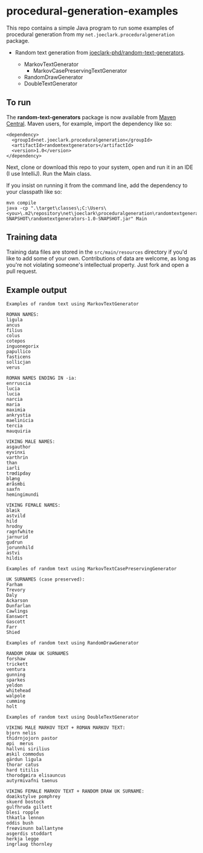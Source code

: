 # procedural-generation-examples

This repo contains a simple Java program to run some examples of procedural generation from my `net.joeclark.proceduralgeneration` package.

- Random text generation from [joeclark-phd/random-text-generators](https://github.com/joeclark-phd/random-text-generators).  

  - MarkovTextGenerator
    - MarkovCasePreservingTextGenerator
  - RandomDrawGenerator
  - DoubleTextGenerator


## To run
The **random-text-generators** package is now available from [Maven Central](https://search.maven.org/search?q=g:%22net.joeclark.proceduralgeneration%22%20AND%20a:%22randomtextgenerators%22).  Maven users, for example, import the dependency like so:

    <dependency>
      <groupId>net.joeclark.proceduralgeneration</groupId>
      <artifactId>randomtextgenerators</artifactId>
      <version>1.0</version>
    </dependency>

Next, clone or download this repo to your system, open and run it in an IDE (I use IntelliJ).  Run the Main class.

If you insist on running it from the command line, add the dependency to your classpath like so:

    mvn compile
    java -cp ".\target\classes\;C:\Users\<you>\.m2\repository\net\joeclark\proceduralgeneration\randomtextgenerators\1.0-SNAPSHOT\randomtextgenerators-1.0-SNAPSHOT.jar" Main

## Training data
Training data files are stored in the `src/main/resources` directory if you'd like to add some of your own.  Contributions of data are welcome, as long as you're not violating someone's intellectual property.  Just fork and open a pull request.

## Example output

    Examples of random text using MarkovTextGenerator
    
    ROMAN NAMES:
    ligula
    ancus
    filius
    colus
    cotepos
    inguonegorix
    papullico
    fasticens
    sollicjan
    verus
    
    ROMAN NAMES ENDING IN -ia:
    enrruscia
    lucia
    lucia
    narcia
    maria
    maximia
    ankrystia
    maelinicia
    tercia
    mauquiria
    
    VIKING MALE NAMES:
    asgauthor
    eyvinxi
    varthrin
    than
    iarli
    trœdipday
    blæng
    æråsmbi
    saxfn
    hemingimundi
    
    VIKING FEMALE NAMES:
    blæik
    astvild
    hild
    hrodny
    ragnfwhite
    jarnurid
    gudrun
    jorunnhild
    astvi
    hildis
    
    Examples of random text using MarkovTextCasePreservingGenerator
    
    UK SURNAMES (case preserved):
    Farham
    Trevory
    Daly
    Ackarson
    Dunfarlan
    Cawlings
    Eanswort
    Gascott
    Farr
    Shied

    Examples of random text using RandomDrawGenerator
    
    RANDOM DRAW UK SURNAMES
    forshaw
    trickett
    ventura
    gunning
    sparkes
    yeldon
    whitehead
    walpole
    cumming
    holt
    
    Examples of random text using DoubleTextGenerator
    
    VIKING MALE MARKOV TEXT + ROMAN MARKOV TEXT:
    bjorn nelis
    thidrnjojorn pastor
    øpi  merus
    hallvni sirilius
    æskil commodus
    gärdun ligula
    thorar catus
    hard titilis
    thorodgæira elisauncus
    autyrmivafni taenus
    
    VIKING FEMALE MARKOV TEXT + RANDOM DRAW UK SURNAME:
    doæikstylve pomphrey
    skuerd bostock
    gulfhruda gillett
    blesi ropple
    thkatla lennon
    oddis bush
    freøvinunn ballantyne
    asgerdis stoddart
    herkja legge
    ingrlaug thornley
